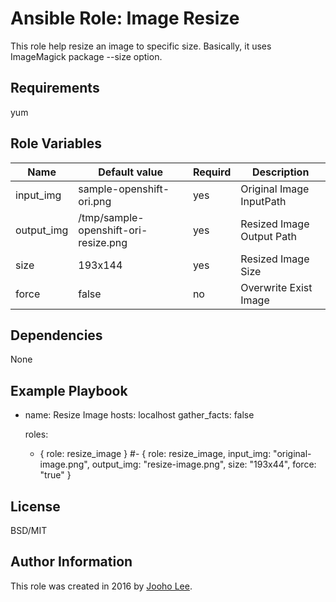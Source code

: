 Ansible Role: Image Resize
=========

This role help resize an image to specific size. Basically, it uses ImageMagick package --size option.

Requirements
------------

yum

Role Variables
--------------

| Name                    | Default value                         |        Requird       | Description                                                                 |
|-------------------------|---------------------------------------|----------------------|-----------------------------------------------------------------------------|
| input_img               | sample-openshift-ori.png              |         yes          | Original Image InputPath                                                    |
| output_img              | /tmp/sample-openshift-ori-resize.png  |         yes          | Resized Image Output Path                                                   |
| size                    | 193x144                               |         yes          | Resized Image Size                                                          |
| force                   | false                                 |         no           | Overwrite Exist Image                                                       |


Dependencies
------------

None

Example Playbook
----------------

- name: Resize Image
  hosts: localhost
  gather_facts: false

  roles:
   - { role: resize_image }
   #- { role: resize_image, input_img: "original-image.png", output_img: "resize-image.png", size: "193x44", force: "true" }

License
-------

BSD/MIT

Author Information
------------------

This role was created in 2016 by [Jooho Lee](http://github.com/jooho).
